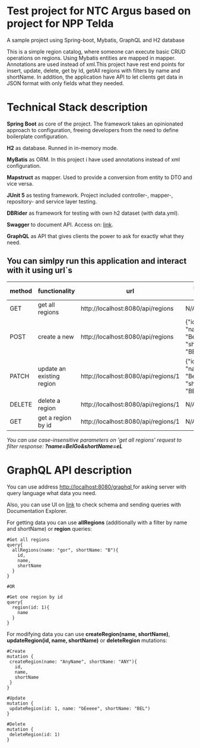 # Test project for NTC Argus based on project for NPP Telda
A sample project using Spring-boot, Mybatis, GraphQL and H2 database

This is a simple region catalog, where someone can execute basic CRUD operations on regions. Using Mybatis entities are mapped in mapper. Annotations are used instead of xml.This project have rest end points for insert, update, delete, get by Id, getAll regions with filters by name and shortName. In addition, the application have API to let clients get data in JSON format with only fields what they needed. 
# Technical Stack description
__Spring Boot__ as core of the project.  The framework takes an opinionated approach to configuration, freeing developers from the need to define boilerplate configuration.

__H2__ as database. Runned in in-memory mode.

__MyBatis__ as ORM. In this project i have used annotations instead of xml configuration.

__Mapstruct__ as mapper. Used to provide a conversion from entity to DTO and vice versa.

__JUnit 5__ as testing framework. Project included controller-, mapper-, repository- and service layer testing.

__DBRider__ as framework for testing with own h2 dataset (with data.yml).

__Swagger__ to document API. Access on: <a href="http://localhost:8080/swagger-ui/index.html">link</a>.

__GraphQL__ as API that gives clients the power to ask for exactly what they need.
## You can simlpy run this application and interact with it using url`s
method |	functionality |	url |	request body
--- | --- | --- | ---
GET |	get all regions |	http://localhost:8080/api/regions |	N/A
POST |	create a new |	http://localhost:8080/api/regions |	{"id": 1, "name": "Belgorod", "shortName": "BEL"}
PATCH |	update an existing region |	http://localhost:8080/api/regions/1 |	{"id": 1, "name": "Belgorod2", "shortName": "BEL2"}
DELETE |	delete a region |	http://localhost:8080/api/regions/1 |	N/A
GET |	get a region by id |	http://localhost:8080/api/regions/1 |	N/A

_You can use case-insensitive parameters on 'get all regions' request to filter response:_ ***?name=BelGo&shortName=eL***
# GraphQL API description
You can use address <a href="http://localhost:8080/graphql">http://localhost:8080/graphql </a> for asking server with query language what data you need.

Also, you can use UI on <a href="http://localhost:8080/graphiql">link</a> to check schema and sending queries with Documentation Explorer.

For getting data you can use __allRegions__ (additionally with a filter by name and shortName) or __region__ queries: 

```
#Get all regions
query{
  allRegions(name: "gor", shortName: "B"){
    id,
    name,
    shortName
  }
}

#OR

#Get one region by id
query{
  region(id: 1){
    name
  }
}
```

For modifying data you can use __createRegion(name, shortName)__, __updateRegion(id, name, shortName)__ or __deleteRegion__ mutations:

 ```
#Create
mutation {
  createRegion(name: "AnyName", shortName: "ANY"){
    id,
    name,
    shortName
  }
}

#Update
mutation {
  updateRegion(id: 1, name: "bEeeee", shortName: "BEL")
}

#Delete
mutation {
  deleteRegion(id: 1)
}
 ```